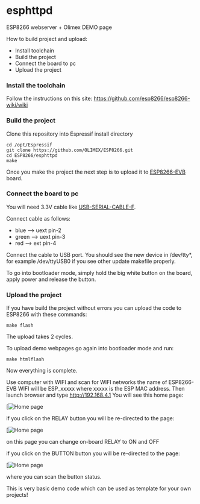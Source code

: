 esphttpd
========

ESP8266 webserver + Olimex DEMO page


How to build project and upload:

* Install toolchain
* Build the project
* Connect the board to pc
* Upload the project

### Install the toolchain
Follow the instructions on this site:
https://github.com/esp8266/esp8266-wiki/wiki

### Build the project
Clone this repository into Espressif install directory

```shell
cd /opt/Espressif
git clone https://github.com/OLIMEX/ESP8266.git
cd ESP8266/esphttpd
make
```
Once you make the project the next step is to upload it to [ESP8266-EVB](https://www.olimex.com/Products/IoT/ESP8266-EVB/open-source-hardware/ "ESP8266-EVB") board.

### Connect the board to pc

You will need 3.3V cable like [USB-SERIAL-CABLE-F](https://www.olimex.com/Products/Components/Cables/USB-Serial-Cable/USB-Serial-Cable-F/ "USB-Serial-Cable-F").

Connect cable as follows:
* blue --> uext pin-2
* green --> uext pin-3
* red --> ext pin-4

Connect the cable to USB port. You should see the new device in /dev/tty*, for example /dev/ttyUSB0 if you see other update makefile properly.

To go into bootloader mode, simply hold the big white button on the board, apply power and release the button.

### Upload the project

If you have build the project without errors you can upload the code to ESP8266 with these commands:

```shell
make flash
```
The upload takes 2 cycles. 

To upload demo webpages go again into bootloader mode and run:

```shell
make htmlflash
```

Now everything is complete.

Use computer with WIFI and scan for WIFI networks the name of ESP8266-EVB WIFI will be ESP_xxxxx where xxxxx is the ESP MAC address.
Then launch browser and type http://192.168.4.1
You will see this home page:

[![Home page](https://www.olimex.com/Products/IoT/ESP8266-EVB/resources/HOME.png)

if you click on the RELAY button you will be re-directed to the page:

[![Home page](https://www.olimex.com/Products/IoT/ESP8266-EVB/resources/RELAY.png)

on this page you can change on-board RELAY to ON and OFF

if you click on the BUTTON button you will be re-directed to the page:

[![Home page](https://www.olimex.com/Products/IoT/ESP8266-EVB/resources/RELAY.png)

where you can scan the button status.

This is very basic demo code which can be used as template for your own projects!

